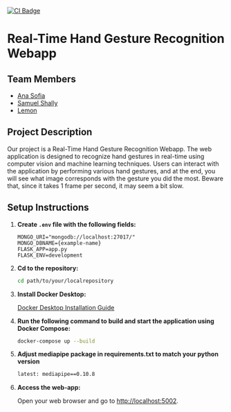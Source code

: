 [![CI Badge](https://github.com/software-students-fall2023/4-containerized-app-exercise-samuel/actions/workflows/Main.yaml/badge.svg)](https://github.com/software-students-fall2023/4-containerized-app-exercise-samuel/actions/workflows/Main.yaml)


# Real-Time Hand Gesture Recognition Webapp

## Team Members

- [Ana Sofia](https://github.com/anaspacheco)
- [Samuel Shally ](https://github.com/SamuelShally)
- [Lemon](https://github.com/Lefie)

## Project Description 

Our project is a Real-Time Hand Gesture Recognition Webapp. The web application is designed to recognize hand gestures in real-time using computer vision and machine learning techniques. Users can interact with the application by performing various hand gestures, and at the end, you will see what image corresponds with the gesture you did the most. Beware that, since it takes 1 frame per second, it may seem a bit slow.

## Setup Instructions

1. **Create `.env` file with the following fields:**
   
    ```
    MONGO_URI="mongodb://localhost:27017/"
    MONGO_DBNAME={example-name}
    FLASK_APP=app.py
    FLASK_ENV=development
    ```

2. **Cd to the repository:**
   
    ```bash
    cd path/to/your/localrepository
    ```

3. **Install Docker Desktop:**
   
    [Docker Desktop Installation Guide](https://www.docker.com/products/docker-desktop)

4. **Run the following command to build and start the application using Docker Compose:**
   
    ```bash
    docker-compose up --build
    ```
5. **Adjust mediapipe package in requirements.txt to match your python version**

   ```bash
   latest: mediapipe==0.10.8
   ```

5. **Access the web-app:**
   
    Open your web browser and go to [http://localhost:5002](http://localhost:5002).


  
